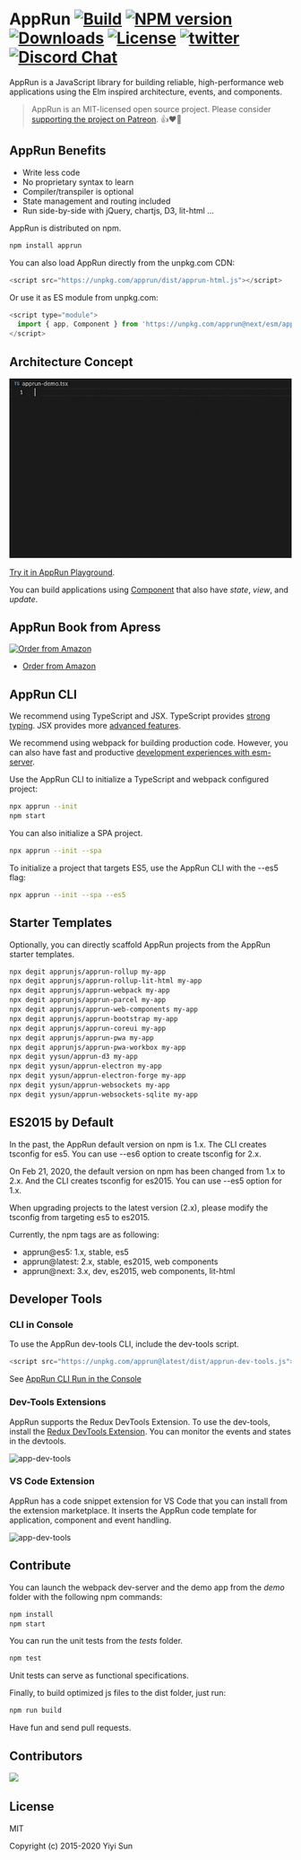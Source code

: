 # AppRun [![Build][travis-image]][travis-url] [![NPM version][npm-image]][npm-url] [![Downloads][downloads-image]][downloads-url] [![License][license-image]][license-url] [![twitter][twitter-badge]][twitter] [![Discord Chat][discord-image]][discord-invite]

AppRun is a JavaScript library for building reliable, high-performance web applications using the Elm inspired architecture, events, and components.

> AppRun is an MIT-licensed open source project. Please consider [supporting the project on Patreon](https://www.patreon.com/apprun). 👍❤️🙏

## AppRun Benefits

* Write less code
* No proprietary syntax to learn
* Compiler/transpiler is optional
* State management and routing included
* Run side-by-side with jQuery, chartjs, D3, lit-html ...

AppRun is distributed on npm.
```sh
npm install apprun
```

You can also load AppRun directly from the unpkg.com CDN:

```javascript
<script src="https://unpkg.com/apprun/dist/apprun-html.js"></script>
```
Or use it as ES module from unpkg.com:
```javascript
<script type="module">
  import { app, Component } from 'https://unpkg.com/apprun@next/esm/apprun-html?module';
</script>
```
## Architecture Concept

![apprun-demo](docs/imgs/apprun-demo.gif)

[Try it in AppRun Playground](https://apprun.js.org/#play/6).

You can build applications using [Component](docs/#/05-component) that also have _state_, _view_, and _update_.

## AppRun Book from Apress

[![Order from Amazon](https://camo.githubusercontent.com/99fad1f024c274a3d752a1583cf125037583811c/68747470733a2f2f696d616765732e737072696e6765722e636f6d2f7367772f626f6f6b732f6d656469756d2f393738313438343234303638372e6a7067)](https://www.amazon.com/Practical-Application-Development-AppRun-High-Performance/dp/1484240685/)

* [Order from Amazon](https://www.amazon.com/Practical-Application-Development-AppRun-High-Performance/dp/1484240685/)

## AppRun CLI

We recommend using TypeScript and JSX. TypeScript provides [strong typing](https://medium.com/@yiyisun/strong-typing-in-apprun-78520be329c1). JSX provides more [advanced features](https://dev.to/yysun/advanced-view-features-in-apprun-17g5).

We recommend using webpack for building production code. However, you can also have fast and productive [development experiences with esm-server](https://dev.to/yysun/a-dev-server-supports-esm-3cea).

Use the AppRun CLI to initialize a TypeScript and webpack configured project:
```sh
npx apprun --init
npm start
```

You can also initialize a SPA project.

```sh
npx apprun --init --spa
```

To initialize a project that targets ES5, use the AppRun CLI with the --es5 flag:

```sh
npx apprun --init --spa --es5
```

## Starter Templates

Optionally, you can directly scaffold AppRun projects from the AppRun starter templates.

```sh
npx degit apprunjs/apprun-rollup my-app
npx degit apprunjs/apprun-rollup-lit-html my-app
npx degit apprunjs/apprun-webpack my-app
npx degit apprunjs/apprun-parcel my-app
npx degit apprunjs/apprun-web-components my-app
npx degit apprunjs/apprun-bootstrap my-app
npx degit apprunjs/apprun-coreui my-app
npx degit apprunjs/apprun-pwa my-app
npx degit apprunjs/apprun-pwa-workbox my-app
npx degit yysun/apprun-d3 my-app
npx degit yysun/apprun-electron my-app
npx degit yysun/apprun-electron-forge my-app
npx degit yysun/apprun-websockets my-app
npx degit yysun/apprun-websockets-sqlite my-app
```

## ES2015 by Default

In the past, the AppRun default version on npm is 1.x. The CLI creates tsconfig for es5. You can use --es6 option to create tsconfig for 2.x.

On Feb 21, 2020, the default version on npm has been changed from 1.x to 2.x. And the CLI creates tsconfig for es2015. You can use --es5 option for 1.x.

When upgrading projects to the latest version (2.x), please modify the tsconfig from targeting es5 to es2015.

Currently, the npm tags are as following:

* apprun@es5: 1.x, stable, es5
* apprun@latest: 2.x, stable, es2015, web components
* apprun@next: 3.x, dev, es2015, web components, lit-html

## Developer Tools

### CLI in Console

To use the AppRun dev-tools CLI, include the dev-tools script.

```JavaScript
<script src="https://unpkg.com/apprun@latest/dist/apprun-dev-tools.js"></script>
```

See [AppRun CLI Run in the Console](https://dev.to/yysun/make-cli-run-in-the-console-42ho)
### Dev-Tools Extensions

AppRun supports the Redux DevTools Extension. To use the dev-tools, install the [Redux DevTools Extension](https://github.com/zalmoxisus/redux-devtools-extension). You can monitor the events and states in the devtools.

![app-dev-tools](docs/imgs/apprun-dev-tools.gif)


### VS Code Extension

AppRun has a code snippet extension for VS Code that you can install from the extension marketplace. It inserts the AppRun code template for application, component and event handling.

![app-dev-tools](docs/imgs/apprun-vscode-extension.png)


## Contribute

You can launch the webpack dev-server and the demo app from the _demo_ folder with the following npm commands:
```sh
npm install
npm start
```

You can run the unit tests from the _tests_ folder.
```sh
npm test
```
Unit tests can serve as functional specifications.

Finally, to build optimized js files to the dist folder, just run:
```sh
npm run build
```

Have fun and send pull requests.

## Contributors
[![](https://contributors-img.firebaseapp.com/image?repo=yysun/apprun)](https://github.com/yysun/apprun/graphs/contributors)

## License

MIT

Copyright (c) 2015-2020 Yiyi Sun


[travis-image]: https://travis-ci.org/yysun/apprun.svg?branch=master
[travis-url]: https://travis-ci.org/yysun/apprun
[npm-image]: https://img.shields.io/npm/v/apprun.svg
[npm-url]: https://npmjs.org/package/apprun
[license-image]: https://img.shields.io/:license-mit-blue.svg
[license-url]: LICENSE.md
[downloads-image]: http://img.shields.io/npm/dm/apprun.svg
[downloads-url]: https://npmjs.org/package/apprun

[twitter]: https://twitter.com/intent/tweet?text=Check%20out%20AppRun%20by%20%40yysun%20https%3A%2F%2Fgithub.com%2Fyysun%2Fapprun%20%F0%9F%91%8D%20%40apprunjs
[twitter-badge]: https://img.shields.io/twitter/url/https/github.com/yysun/apprun.svg?style=social

[discord-image]: https://img.shields.io/discord/476903999023480842.svg
[discord-invite]: https://discord.gg/M5EDsj
